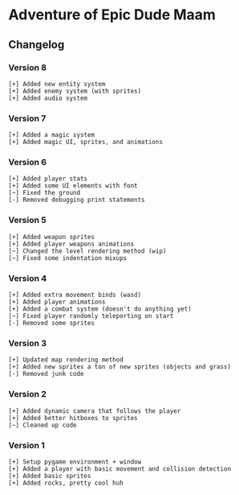 # Adventure of Epic Dude Maam

## Changelog

### Version 8

```
[+] Added new entity system
[+] Added enemy system (with sprites)
[+] Added audio system
```

### Version 7

```
[+] Added a magic system
[+] Added magic UI, sprites, and animations
```

### Version 6

```
[+] Added player stats
[+] Added some UI elements with font
[~] Fixed the ground
[-] Removed debugging print statements
```

### Version 5

```
[+] Added weapon sprites
[+] Added player weapons animations
[~] Changed the level rendering method (wip)
[~] Fixed some indentation mixups
```

### Version 4

```
[+] Added extra movement binds (wasd)
[+] Added player animations
[+] Added a combat system (doesn't do anything yet)
[~] Fixed player randomly teleporting on start
[-] Removed some sprites
```

### Version 3

```
[+] Updated map rendering method
[+] Added new sprites a ton of new sprites (objects and grass)
[-] Removed junk code
```

### Version 2

```
[+] Added dynamic camera that follows the player
[+] Added better hitboxes to sprites
[~] Cleaned up code
```

### Version 1

```
[+] Setup pygame environment + window
[+] Added a player with basic movement and collision detection
[+] Added basic sprites
[+] Added rocks, pretty cool huh
```
